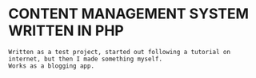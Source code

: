 # CONTENT MANAGEMENT SYSTEM WRITTEN IN PHP

	Written as a test project, started out following a tutorial on internet, but then I made something myself.
	Works as a blogging app.


